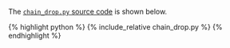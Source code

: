 The [`chain_drop.py` source code](chain_drop.py) is shown below.
<p></p>

{% highlight python %}
{% include_relative chain_drop.py %}
{% endhighlight %}
